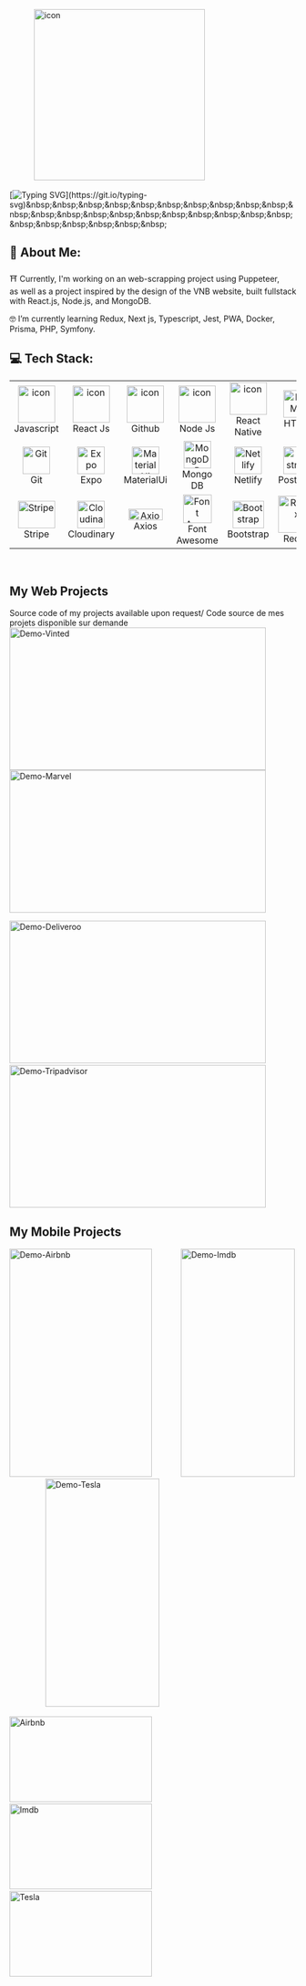&nbsp;&nbsp;&nbsp;&nbsp;&nbsp;&nbsp;&nbsp;&nbsp;&nbsp;&nbsp;
<img src="https://user-images.githubusercontent.com/112545168/234232015-89e0bef4-aad6-4f21-a284-b55798591e6b.png" alt="icon" width="300" height="300"/>

[![Typing SVG](https://readme-typing-svg.demolab.com?font=Fira+Code&pause=1000&color=9531F7&width=435&lines=Hi+%F0%9F%91%8B!++I'm+Priscil+H+!)](https://git.io/typing-svg)&nbsp;&nbsp;&nbsp;&nbsp;&nbsp;&nbsp;&nbsp;&nbsp;&nbsp;&nbsp;&nbsp;&nbsp;&nbsp;&nbsp;&nbsp;&nbsp;&nbsp;&nbsp;&nbsp;&nbsp;&nbsp;&nbsp;&nbsp;&nbsp;&nbsp;&nbsp;&nbsp;&nbsp;

<!--
**PriscilH/PriscilH** is a ✨ _special_ ✨ repository because its `README.md` (this file) appears on your GitHub profile.
Here are some ideas to get you started:
- 🔭 I’m currently working on ...
- 🌱 I’m currently learning ...
- 👯 I’m looking to collaborate on ...
- 🤔 I’m looking for help with ...
- 💬 Ask me about ...
- 📫 How to reach me: ...
- 😄 Pronouns: ...
- ⚡ Fun fact: ...
-->
## 💫 About Me:
⛩️ Currently, I'm working on an web-scrapping project using Puppeteer,  
   as well as a project inspired by the design of the VNB website, built fullstack with React.js, Node.js, and MongoDB.
&nbsp;&nbsp;&nbsp;&nbsp;&nbsp;&nbsp;&nbsp;&nbsp;&nbsp;&nbsp;&nbsp;&nbsp;&nbsp;&nbsp;&nbsp;&nbsp;&nbsp;&nbsp;
   
🤓 I’m currently learning Redux, Next js, Typescript, Jest, PWA, Docker, Prisma, PHP, Symfony. 
&nbsp;&nbsp;&nbsp;&nbsp;&nbsp;&nbsp;&nbsp;&nbsp;&nbsp;&nbsp;&nbsp;&nbsp;&nbsp;&nbsp;&nbsp;&nbsp;&nbsp;&nbsp;
&nbsp;&nbsp;&nbsp;&nbsp;&nbsp;&nbsp;&nbsp;&nbsp;&nbsp;&nbsp;&nbsp;&nbsp;&nbsp;&nbsp;&nbsp;&nbsp;&nbsp;&nbsp;
## 💻 Tech Stack:

<table>
  <tr>
    <td align="center" width="96">
        <img src="https://techstack-generator.vercel.app/js-icon.svg" alt="icon" width="65" height="65" />
      <br>Javascript
    </td>
    <td align="center" width="96">
      <a href="#macropower-tech">
        <img src="https://techstack-generator.vercel.app/react-icon.svg" alt="icon" width="65" height="65" />
      </a>
      <br>React Js
    </td>
    <td align="center" width="96">
        <img src="https://techstack-generator.vercel.app/github-icon.svg" alt="icon" width="65" height="65" />
      <br>Github
    </td>
    <td align="center" width="96">
        <img src="https://user-images.githubusercontent.com/112545168/234080733-01cb23de-d34a-4078-9121-c89adc7ac33e.png" alt="icon" width="65" height="65" />
      <br>Node Js
    </td>
    <td align="center" width="96">
        <img src="https://user-images.githubusercontent.com/112545168/234083019-4c3e9409-87fc-4f99-be31-b42849dadcc7.png" alt="icon" width="65" height="57" />
      <br>React Native
    </td>
    <td align="center" width="96">
        <img src="https://skillicons.dev/icons?i=html" alt="HTML"" width="48" height="48" />
      <br>HTML
    </td>
    <td align="center" width="96">
        <img src="https://skillicons.dev/icons?i=css" alt="icon" width="48" height="48" />
      <br>CSS
    </td>
    <td align="center" width="96">
        <img src="https://skillicons.dev/icons?i=androidstudio" alt="icon" width="48" height="48" />
      <br>Android studio
    </td>
    <td align="center" width="96">
        <img src="https://skillicons.dev/icons?i=express" alt="icon" width="48" height="48" />
      <br>Express
    </td>
  </tr>
  <tr>
    <td align="center" width="96"> 
        <img src="https://user-images.githubusercontent.com/25181517/192108372-f71d70ac-7ae6-4c0d-8395-51d8870c2ef0.png" width="48" height="48" alt="Git" />
      <br>Git
    </td>
    <td align="center" width="96">
        <img src="https://user-images.githubusercontent.com/112545168/234227894-14984a1a-16ab-4040-970c-06b4a486fc9e.png" width="48" height="48" alt="Expo" />
      <br>Expo
    </td>
    <td align="center"  width="96">
        <img src="https://skillicons.dev/icons?i=materialui" width="48" height="48" alt="MaterialUi" />
      <br>MaterialUi
    </td>
    <td align="center"  width="96">
        <img src="https://skillicons.dev/icons?i=mongodb" width="48" height="48" alt="MongoDB" />
      <br>Mongo DB
    </td>
    <td align="center" width="96">
        <img src="https://skillicons.dev/icons?i=netlify" width="48" height="48" alt="Netlify" />
      <br>Netlify
    </td>
    <td align="center"  width="96">
        <img src="https://skillicons.dev/icons?i=postman" width="48" height="48" alt="Postman" />
      <br>Postman
    </td>
    <td align="center" width="96">
        <img src="https://skillicons.dev/icons?i=tailwind" width="48" height="48" alt="tailwind" />
      <br>Tailwind
    </td>
    <td align="center" width="96">
        <img src="https://skillicons.dev/icons?i=vscode" width="48" height="48" alt="VS Code" />
      <br>VS Code
    </td>
    <td align="center" width="96">
        <img src="https://user-images.githubusercontent.com/112545168/234228545-a2361b99-72d2-42ca-80cb-1f7607cb5452.png" width="48" height="48" alt="Northflank" />
      <br>Northflank
    </td>
  </tr>
 <tr>
      <td align="center" width="96">
        <img src="https://user-images.githubusercontent.com/112545168/234229150-3d6b2b0f-ae45-4acf-ab89-78a63b6d4ae9.png" width="65" height="48" alt="Stripe" />
      <br>Stripe
    </td>
        <td align="center" width="96">
        <img src="https://user-images.githubusercontent.com/112545168/234230418-567e4699-116f-4fcd-9728-494f4e0364db.png" width="48" height="48" alt="Cloudinary" />
      <br>Cloudinary
    </td>
    <td align="center" width="96">
        <img src="https://user-images.githubusercontent.com/112545168/234250765-3a28d7bd-b8cf-4ce8-b572-c28feb9ab1f0.png" width="60" height="20" alt="Axios" />
      <br>Axios
    </td>
    <td align="center" width="96">
        <img src="https://www.drupal.org/files/project-images/font_awesome_logo.png" width="50" height="50" alt="Font Awesome" />
      <br>Font Awesome
    </td>
     <td align="center" width="96">
        <img src="https://upload.wikimedia.org/wikipedia/commons/thumb/b/b2/Bootstrap_logo.svg/1200px-Bootstrap_logo.svg.png" width="55" height="48" alt="Bootstrap" />
      <br>Bootstrap
    </td>   
    <td align="center" width="96">
        <img src="https://techstack-generator.vercel.app/redux-icon.svg" width="65" height="65" alt="Redux" />
      <br>Redux
    </td> 
    <td align="center" width="96">
        <img src="https://upload.wikimedia.org/wikipedia/commons/thumb/c/c2/Adobe_XD_CC_icon.svg/1024px-Adobe_XD_CC_icon.svg.png?20210729021535" width="48" height="48" alt="Adobe xD" />
      <br>Adobe XD
    </td> 
    <td align="center" width="96">
        <img src="https://www.svgrepo.com/show/354228/puppeteer.svg" width="65" height="65" alt="Puppeteer" />
      <br>Puppeteer
    </td> 
 </tr>
</table>

&nbsp;&nbsp;&nbsp;&nbsp;&nbsp;&nbsp;&nbsp;&nbsp;&nbsp;&nbsp;&nbsp;&nbsp;&nbsp;&nbsp;&nbsp;

## My Web Projects
                                                                                                                              
Source code of my projects available upon request/ Code source de mes projets disponible sur demande&nbsp;&nbsp;&nbsp;&nbsp;&nbsp;&nbsp;&nbsp;&nbsp;&nbsp;&nbsp;&nbsp;&nbsp;&nbsp;&nbsp;&nbsp;&nbsp;&nbsp;&nbsp;
&nbsp;&nbsp;&nbsp;&nbsp;&nbsp;&nbsp;&nbsp;&nbsp;&nbsp;&nbsp;&nbsp;&nbsp;&nbsp;&nbsp;&nbsp;&nbsp;&nbsp;&nbsp;                                                                                                                                                                                      <img src="https://user-images.githubusercontent.com/112545168/234257944-b09e2401-7786-44cf-86ae-3dce474b4445.gif" alt="Demo-Vinted" width="450" height="250" /><img src="https://user-images.githubusercontent.com/112545168/234260902-6a46d48e-857f-4804-856a-43ef4b3181c1.gif" alt="Demo-Marvel" width="450" height="250" />

<img src="https://user-images.githubusercontent.com/112545168/234263216-9ca91645-96a0-491f-b567-44dd6b52f101.gif" alt="Demo-Deliveroo" width="450" height="250" />&nbsp;&nbsp;&nbsp;<img src="https://user-images.githubusercontent.com/112545168/234265019-5047880e-a159-4b89-a5ae-26f801c9f327.gif" alt="Demo-Tripadvisor" width="450" height="250" />

## My Mobile Projects
<img src="https://user-images.githubusercontent.com/112545168/235887665-e1431ff1-e4b9-4314-8bd4-6ebd6da5cabb.gif" alt="Demo-Airbnb" width="250" height="400" 
/>&nbsp;&nbsp;&nbsp;&nbsp;&nbsp;&nbsp;&nbsp;&nbsp;&nbsp;&nbsp;&nbsp;&nbsp;
<img width="200" alt="Demo-Imdb" height="400" src="https://github.com/PriscilH/PriscilH/assets/112545168/c45ee94c-60bf-4279-874c-f6f4257800ef"
/>&nbsp;&nbsp;&nbsp;&nbsp;&nbsp;&nbsp;&nbsp;&nbsp;&nbsp;&nbsp;&nbsp;&nbsp;&nbsp;&nbsp;&nbsp;
<img src="https://github.com/PriscilH/PriscilH/assets/112545168/f2561b2c-a745-44b0-9335-9c6590ed3267" alt="Demo-Tesla" width="200" height="400"/>
<p float="left">
  <img src="https://user-images.githubusercontent.com/112545168/234266544-af157af9-c104-4b50-98e6-9380fa31a613.png" alt="Airbnb" width="250" height="150" />&nbsp;&nbsp;&nbsp;&nbsp;&nbsp;&nbsp;
  <img src="https://user-images.githubusercontent.com/112545168/234266671-ed95d9fb-c418-425f-8c8c-30324ad03ea5.png" alt="Imdb" width="250" height="150" 
/>&nbsp;&nbsp;&nbsp;
   <img src="https://upload.wikimedia.org/wikipedia/commons/e/e8/Tesla_logo.png" alt="Tesla" width="250" height="150"/>
</p>



